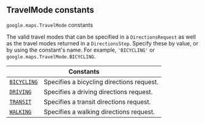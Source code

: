 
<devsite-heading text=" TravelMode constants" for="TravelMode" level="h2" link="" toc="" back-to-top=""><h2 id="TravelMode" is-upgraded="">TravelMode constants</h2></devsite-heading>
<p>
<code translate="no" dir="ltr"><span itemprop="path">google.maps</span>.<span itemprop="name">TravelMode</span></code>
constants
</p>
<p>The valid travel modes that can be specified in a <code translate="no" dir="ltr">DirectionsRequest</code> as well as the travel modes returned in a <code translate="no" dir="ltr">DirectionsStep</code>. Specify these by value, or by using the constant's name. For example, <code translate="no" dir="ltr">'BICYCLING'</code> or <code translate="no" dir="ltr">google.maps.TravelMode.BICYCLING</code>.</p>
<div class="devsite-table-wrapper"><table class="constants responsive" summary="TravelMode constants">
<thead>
<tr><th colspan="2">Constants</th>
</tr></thead>
<tbody>
<tr id="TravelMode.BICYCLING">
<td itemprop="property"><code translate="no" dir="ltr"><a class="secret-link" href="#TravelMode.BICYCLING"><span>BICYCLING</span></a></code></td>
<td>Specifies a bicycling directions request.</td>
</tr>
<tr id="TravelMode.DRIVING">
<td itemprop="property"><code translate="no" dir="ltr"><a class="secret-link" href="#TravelMode.DRIVING"><span>DRIVING</span></a></code></td>
<td>Specifies a driving directions request.</td>
</tr>
<tr id="TravelMode.TRANSIT">
<td itemprop="property"><code translate="no" dir="ltr"><a class="secret-link" href="#TravelMode.TRANSIT"><span>TRANSIT</span></a></code></td>
<td>Specifies a transit directions request.</td>
</tr>
<tr id="TravelMode.WALKING">
<td itemprop="property"><code translate="no" dir="ltr"><a class="secret-link" href="#TravelMode.WALKING"><span>WALKING</span></a></code></td>
<td>Specifies a walking directions request.</td>
</tr>
</tbody>
</table></div>
